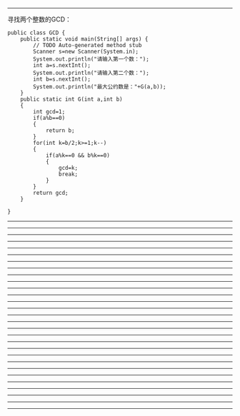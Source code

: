 
----------------------------------------------------------------------------------------------------------------------------------------

寻找两个整数的GCD：

	public class GCD {
		public static void main(String[] args) {
			// TODO Auto-generated method stub
			Scanner s=new Scanner(System.in);
			System.out.println("请输入第一个数：");
			int a=s.nextInt();
			System.out.println("请输入第二个数：");
			int b=s.nextInt();
			System.out.println("最大公约数是："+G(a,b));
		}
		public static int G(int a,int b)
		{
			int gcd=1;
			if(a%b==0)
			{
				return b;
			}
			for(int k=b/2;k>=1;k--)
			{
				if(a%k==0 && b%k==0)
				{
					gcd=k;
					break;
				}
			}
			return gcd;
		}

	}

----------------------------------------------------------------------------------------------------------------------------------------


----------------------------------------------------------------------------------------------------------------------------------------



----------------------------------------------------------------------------------------------------------------------------------------


----------------------------------------------------------------------------------------------------------------------------------------


----------------------------------------------------------------------------------------------------------------------------------------


----------------------------------------------------------------------------------------------------------------------------------------


----------------------------------------------------------------------------------------------------------------------------------------


----------------------------------------------------------------------------------------------------------------------------------------


----------------------------------------------------------------------------------------------------------------------------------------


----------------------------------------------------------------------------------------------------------------------------------------


----------------------------------------------------------------------------------------------------------------------------------------



----------------------------------------------------------------------------------------------------------------------------------------


----------------------------------------------------------------------------------------------------------------------------------------


----------------------------------------------------------------------------------------------------------------------------------------


----------------------------------------------------------------------------------------------------------------------------------------


----------------------------------------------------------------------------------------------------------------------------------------


----------------------------------------------------------------------------------------------------------------------------------------


----------------------------------------------------------------------------------------------------------------------------------------


----------------------------------------------------------------------------------------------------------------------------------------


----------------------------------------------------------------------------------------------------------------------------------------


----------------------------------------------------------------------------------------------------------------------------------------



----------------------------------------------------------------------------------------------------------------------------------------


----------------------------------------------------------------------------------------------------------------------------------------



----------------------------------------------------------------------------------------------------------------------------------------



----------------------------------------------------------------------------------------------------------------------------------------



----------------------------------------------------------------------------------------------------------------------------------------


----------------------------------------------------------------------------------------------------------------------------------------



----------------------------------------------------------------------------------------------------------------------------------------


----------------------------------------------------------------------------------------------------------------------------------------
